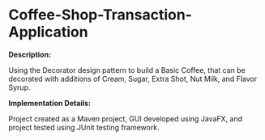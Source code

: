 # Coffee-Shop-Transaction-Application
<strong>Description:</strong> 

Using the Decorator design pattern to build a Basic Coffee, that can be decorated with additions of Cream, Sugar, Extra Shot, Nut Milk, and Flavor Syrup. 

<strong>Implementation Details:</strong> 

Project created as a Maven project, GUI developed using JavaFX, and project tested using JUnit testing framework. 
